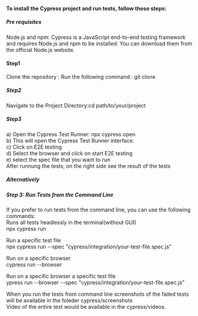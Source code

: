 #### To install the Cypress project and run tests, follow these steps:

##### Pre requisites
Node.js and npm:
Cypress is a JavaScript end-to-end testing framework and requires Node.js and npm to be installed. You can download them from the official Node.js website.

#### Step1
Clone the repository : 
Run the following command : git clone <repository-url>

##### Step2
Navigate to the Project Directory:cd path/to/your/project

##### Step3
 a) Open the Cypress Test Runner: npx cypress open<br>
 b) This will open the Cypress Test Runner interface.<br>
 c) Click on E2E testing<br>
 d) Select the browser and click on start E2E testing<br>
 e) select the spec file that you want to run<br>
 After runnung the tests, on the right side see the result of the tests<br>

##### Alternatively
##### Step 3: Run Tests from the Command Line 
If you prefer to run tests from the command line, you can use the following commands:<br>
Runs all tests headlessly in the terminal(without GUI)<br>
npx cypress run<br>

Run a specific test file<br>
npx cypress run --spec "cypress/integration/your-test-file.spec.js"<br>

Run on a specific browser<br>
cypress run --browser <browser-name-or-path><br>

Run on a specific browser a specific test file<br>
ypress run --browser <browser-name-or-path> --spec "cypress/integration/your-test-file.spec.js"<br>

When you run the tests from command line screenshots of the failed tests will be available in the foleder cypress/screenshots<br>
Video of the entire test would be available in the cypress/videos.

